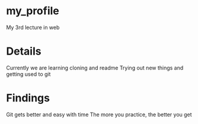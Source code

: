 # my_profile
My 3rd lecture in web

# Details
 Currently we are learning cloning and readme
 Trying out new things and getting used to git

# Findings
  Git gets better and easy with time
  The more you practice, the better you get